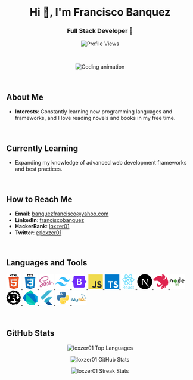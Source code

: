 <h1 align="center">Hi 👋, I'm Francisco Banquez</h1>
<h3 align="center">Full Stack Developer 🌟</h3>

<p align="center">
  <img src="https://komarev.com/ghpvc/?username=loxzer01&label=Profile%20views&color=0e75b6&style=flat" alt="Profile Views" />
</p>

<br />

<p align="center">
  <img src="https://github.com/Adam-pw/Adam-pw/blob/main/animation_500_kxa883sd.gif" width="300px" alt="Coding animation" />
</p>

<br />

## About Me
- **Interests**: Constantly learning new programming languages and frameworks, and I love reading novels and books in my free time.

<br />

## Currently Learning
- Expanding my knowledge of advanced web development frameworks and best practices.

<br />

## How to Reach Me
- **Email**: [banquezfrancisco@yahoo.com](mailto:banquezfrancisco@yahoo.com)
- **LinkedIn**: [franciscobanquez](https://www.linkedin.com/in/franciscobanquez/)
- **HackerRank**: [loxzer01](https://www.hackerrank.com/loxzer01)
- **Twitter**: [@loxzer01](https://twitter.com/loxzer01)

<br />

## Languages and Tools
<p align="left">
  <!-- HTML -->
  <a href="https://www.w3.org/html/" target="_blank" rel="noreferrer">
    <img src="https://raw.githubusercontent.com/devicons/devicon/master/icons/html5/html5-original-wordmark.svg" alt="HTML" width="40" height="40"/>
  </a>
  <!-- CSS -->
  <a href="https://www.w3schools.com/css/" target="_blank" rel="noreferrer">
    <img src="https://raw.githubusercontent.com/devicons/devicon/master/icons/css3/css3-original-wordmark.svg" alt="CSS" width="40" height="40"/>
  </a>
  <!-- Sass -->
  <a href="https://sass-lang.com" target="_blank" rel="noreferrer">
    <img src="https://raw.githubusercontent.com/devicons/devicon/master/icons/sass/sass-original.svg" alt="Sass" width="40" height="40"/>
  </a>
  <!-- Tailwind CSS -->
  <a href="https://tailwindcss.com/" target="_blank" rel="noreferrer">
    <img src="https://raw.githubusercontent.com/devicons/devicon/master/icons/tailwindcss/tailwindcss-plain.svg" alt="TailwindCSS" width="40" height="40"/>
  </a>
  <!-- Bootstrap -->
  <a href="https://getbootstrap.com" target="_blank" rel="noreferrer">
    <img src="https://raw.githubusercontent.com/devicons/devicon/master/icons/bootstrap/bootstrap-plain.svg" alt="Bootstrap" width="40" height="40"/>
  </a>
  <!-- JavaScript -->
  <a href="https://developer.mozilla.org/en-US/docs/Web/JavaScript" target="_blank" rel="noreferrer">
    <img src="https://raw.githubusercontent.com/devicons/devicon/master/icons/javascript/javascript-original.svg" alt="JavaScript" width="40" height="40"/>
  </a>
  <!-- TypeScript -->
  <a href="https://www.typescriptlang.org/" target="_blank" rel="noreferrer">
    <img src="https://raw.githubusercontent.com/devicons/devicon/master/icons/typescript/typescript-original.svg" alt="TypeScript" width="40" height="40"/>
  </a>
  <!-- React -->
  <a href="https://reactjs.org/" target="_blank" rel="noreferrer">
    <img src="https://raw.githubusercontent.com/devicons/devicon/master/icons/react/react-original-wordmark.svg" alt="React" width="40" height="40"/>
  </a>
  <!-- Next.js -->
  <a href="https://nextjs.org/" target="_blank" rel="noreferrer">
    <img src="https://raw.githubusercontent.com/devicons/devicon/master/icons/nextjs/nextjs-original.svg" alt="Next.js" width="40" height="40"/>
  </a>
  <!-- NestJS -->
  <a href="https://nestjs.com/" target="_blank" rel="noreferrer">
    <img src="https://raw.githubusercontent.com/devicons/devicon/master/icons/nestjs/nestjs-original.svg" alt="NestJS" width="40" height="40"/>
  </a>
  <!-- Node.js -->
  <a href="https://nodejs.org" target="_blank" rel="noreferrer">
    <img src="https://raw.githubusercontent.com/devicons/devicon/master/icons/nodejs/nodejs-original-wordmark.svg" alt="Node.js" width="40" height="40"/>
  </a>
  <!-- Rust -->
  <a href="https://www.rust-lang.org/" target="_blank" rel="noreferrer">
    <img src="https://raw.githubusercontent.com/devicons/devicon/master/icons/rust/rust-original.svg" alt="Rust" width="40" height="40"/>
  </a>
  <!-- Dart -->
  <a href="https://dart.dev/" target="_blank" rel="noreferrer">
    <img src="https://raw.githubusercontent.com/devicons/devicon/master/icons/dart/dart-original.svg" alt="Dart" width="40" height="40"/>
  </a>
  <!-- Flutter -->
  <a href="https://flutter.dev/" target="_blank" rel="noreferrer">
    <img src="https://raw.githubusercontent.com/devicons/devicon/master/icons/flutter/flutter-original.svg" alt="Flutter" width="40" height="40"/>
  </a>
  <!-- Python -->
  <a href="https://www.python.org" target="_blank" rel="noreferrer">
    <img src="https://raw.githubusercontent.com/devicons/devicon/master/icons/python/python-original.svg" alt="Python" width="40" height="40"/>
  </a>
  <!-- MySQL -->
  <a href="https://www.mysql.com/" target="_blank" rel="noreferrer">
    <img src="https://raw.githubusercontent.com/devicons/devicon/master/icons/mysql/mysql-original-wordmark.svg" alt="MySQL" width="40" height="40"/>
  </a>
</p>

<br />

## GitHub Stats
<p align="center">
  <img src="https://github-readme-stats.vercel.app/api/top-langs?username=loxzer01&show_icons=true&locale=en&bg_color=0d1117&text_color=ffffff&layout=compact" alt="loxzer01 Top Languages"/>
</p>

<p align="center">
  <img src="https://github-readme-stats.vercel.app/api?username=loxzer01&show_icons=true&locale=en&bg_color=0d1117&text_color=ffffff&repo=convoychat" alt="loxzer01 GitHub Stats"/>
</p>

<p align="center">
  <img src="https://github-readme-streak-stats.herokuapp.com/?user=loxzer01&theme=dark&background=0d1117&date_format=M%20j%5B%2C%20Y%5D" alt="loxzer01 Streak Stats"/>
</p>
